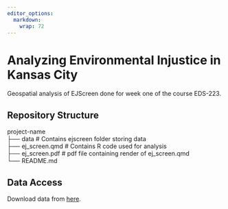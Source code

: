 ```yaml
---
editor_options: 
  markdown: 
    wrap: 72
---
```


# Analyzing Environmental Injustice in Kansas City

Geospatial analysis of EJScreen done for week one of the course EDS-223.

## Repository Structure

project-name\
├── data \# Contains ejscreen folder storing data\
├── ej_screen.qmd \# Contains R code used for analysis\
├── ej_screen.pdf \# pdf file containing render of ej_screen.qmd\
└── README.md

## Data Access

Download data from [here](https://drive.google.com/file/d/1nG6Nj1bXfzQFOVMO8Km3eNy4SWu1YcIQ/view?usp=sharing).


